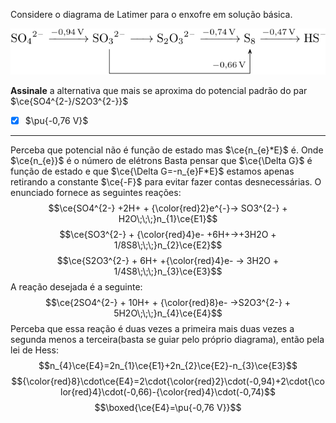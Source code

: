 Considere o diagrama de Latimer para o enxofre em solução básica.

![2L09-1D](2L09-1D.svg)

**Assinale** a alternativa que mais se aproxima do potencial padrão do par $\ce{SO4^{2-}/S2O3^{2-}}$

- [x] $\pu{-0,76 V}$


---


Perceba que potencial não é função de estado mas $\ce{n_{e}*E}$ é. Onde $\ce{n_{e}}$ é o número de elétrons
Basta pensar que $\ce{\Delta G}$ é função de estado e que $\ce{\Delta G=-n_{e}F*E}$ estamos apenas retirando a constante $\ce{-F}$ para evitar fazer contas desnecessárias.
O enunciado fornece as seguintes reações:
$$\ce{SO4^{2-} +2H+ + {\color{red}2}e^{-}-> SO3^{2-} + H2O\;\;\;}n_{1}\ce{E1}$$
$$\ce{SO3^{2-} + {\color{red}4}e- +6H+->+3H2O + 1/8S8\;\;\;}n_{2}\ce{E2}$$
$$\ce{S2O3^{2-} + 6H+ +{\color{red}4}e- -> 3H2O + 1/4S8\;\;\;}n_{3}\ce{E3}$$
A reação desejada é a seguinte:
$$\ce{2SO4^{2-} + 10H+ + {\color{red}8}e- ->S2O3^{2-} + 5H2O\;\;\;}n_{4}\ce{E4}$$
Perceba que essa reação é duas vezes a primeira mais duas vezes a segunda menos a terceira(basta se guiar pelo próprio diagrama), então pela lei de Hess:
$$n_{4}\ce{E4}=2n_{1}\ce{E1}+2n_{2}\ce{E2}-n_{3}\ce{E3}$$
$${\color{red}8}\cdot\ce{E4}=2\cdot{\color{red}2}\cdot(-0,94)+2\cdot{\color{red}4}\cdot(-0,66)-{\color{red}4}\cdot(-0,74)$$
$$\boxed{\ce{E4}=\pu{-0,76 V}}$$
